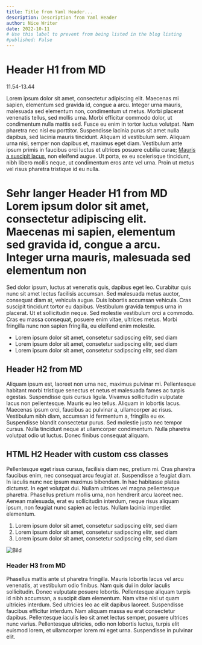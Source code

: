 ```yaml
---
title: Title from Yaml Header...
description: Description from Yaml Header
author: Nice Writer
date: 2022-10-11
# Use this label to prevent from being listed in the blog listing
#published: False
---
```


# Header H1 from MD

11.54-13.44

Lorem ipsum dolor sit amet, consectetur adipiscing elit. Maecenas mi sapien, elementum sed gravida id, congue a arcu. Integer urna mauris, malesuada sed elementum non, condimentum ut metus. Morbi placerat venenatis tellus, sed mollis urna. Morbi efficitur commodo dolor, ut condimentum nulla mattis sed. Fusce eu enim in tortor luctus volutpat. Nam pharetra nec nisl eu porttitor. Suspendisse lacinia purus sit amet nulla dapibus, sed lacinia mauris tincidunt. Aliquam id vestibulum sem. Aliquam urna nisi, semper non dapibus et, maximus eget diam. Vestibulum ante ipsum primis in faucibus orci luctus et ultrices posuere cubilia curae; [Mauris a suscipit lacus](https://duckduckgo.com/?t=ffab&q=Mauris+a+suscipit+lacus&atb=v397-1&ia=web), non eleifend augue. Ut porta, ex eu scelerisque tincidunt, nibh libero mollis neque, ut condimentum eros ante vel urna. Proin ut metus vel risus pharetra tristique id eu nulla.

# Sehr langer Header H1 from MD Lorem ipsum dolor sit amet, consectetur adipiscing elit. Maecenas mi sapien, elementum sed gravida id, congue a arcu. Integer urna mauris, malesuada sed elementum non


Sed dolor ipsum, luctus at venenatis quis, dapibus eget leo. Curabitur quis nunc sit amet lectus facilisis accumsan. Sed malesuada metus auctor, consequat diam at, vehicula augue. Duis lobortis accumsan vehicula. Cras suscipit tincidunt tortor eu dapibus. Vestibulum gravida tempus urna in placerat. Ut et sollicitudin neque. Sed molestie vestibulum orci a commodo. Cras eu massa consequat, posuere enim vitae, ultrices metus. Morbi fringilla nunc non sapien fringilla, eu eleifend enim molestie. 

+ Lorem ipsum dolor sit amet, consetetur sadipscing elitr, sed diam
+ Lorem ipsum dolor sit amet, consetetur sadipscing elitr, sed diam
+ Lorem ipsum dolor sit amet, consetetur sadipscing elitr, sed diam


## Header H2 from MD

Aliquam ipsum est, laoreet non urna nec, maximus pulvinar mi. Pellentesque habitant morbi tristique senectus et netus et malesuada fames ac turpis egestas. Suspendisse quis cursus ligula. Vivamus sollicitudin vulputate lacus non pellentesque. Mauris eu leo tellus. Aliquam in lobortis lacus. Maecenas ipsum orci, faucibus ac pulvinar a, ullamcorper ac risus. Vestibulum nibh diam, accumsan id fermentum a, fringilla eu ex. Suspendisse blandit consectetur purus. Sed molestie justo nec tempor cursus. Nulla tincidunt neque at ullamcorper condimentum. Nulla pharetra volutpat odio ut luctus. Donec finibus consequat aliquam.

<h2 class="font-bold tracking-wide text-4xl leading-tight">
HTML H2 Header with custom css classes
</h2>

Pellentesque eget risus cursus, facilisis diam nec, pretium mi. Cras pharetra faucibus enim, nec consequat arcu feugiat at. Suspendisse a feugiat diam. In iaculis nunc nec ipsum maximus bibendum. In hac habitasse platea dictumst. In eget volutpat dui. Nullam ultrices vel magna pellentesque pharetra. Phasellus pretium mollis urna, non hendrerit arcu laoreet nec. Aenean malesuada, erat eu sollicitudin interdum, neque risus aliquam ipsum, non feugiat nunc sapien ac lectus. Nullam lacinia imperdiet elementum. 

1. Lorem ipsum dolor sit amet, consetetur sadipscing elitr, sed diam
2. Lorem ipsum dolor sit amet, consetetur sadipscing elitr, sed diam
3. Lorem ipsum dolor sit amet, consetetur sadipscing elitr, sed diam


<!--
Es gibt einen Unterordner img der jetzt in den Output (`_site`) durchgegeben wird. Da für die Post jeweils ein Unterordner angelegt wird muss man der relativen 
Pfadangabe `..` statt `.` Etwas unschön. (Geht sicherlich auch ander. Aber funktioniert erstmal so.)
-->
![Bild](../img/Sueddeutsche.jpg)

### Header H3 from MD

Phasellus mattis ante ut pharetra fringilla. Mauris lobortis lacus vel arcu venenatis, at vestibulum odio finibus. Nam quis dui in dolor iaculis sollicitudin. Donec vulputate posuere lobortis. Pellentesque aliquam turpis id nibh accumsan, a suscipit diam elementum. Nam vitae nisl ut quam ultricies interdum. Sed ultricies leo ac elit dapibus laoreet. Suspendisse faucibus efficitur interdum. Nam aliquam massa eu erat consectetur dapibus. Pellentesque iaculis leo sit amet lectus semper, posuere ultrices nunc varius. Pellentesque ultricies, odio non lobortis luctus, turpis elit euismod lorem, et ullamcorper lorem mi eget urna. Suspendisse in pulvinar elit. 
